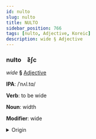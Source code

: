 ```yaml
---
id: nulto
slug: nulto
title: NULTO
sidebar_position: 766
tags: [nulto, Adjective, Koreic]
description: wide § Adjective
---
```


### nulto&emsp;<span kind="abugida">ƨ͊ʃc</span>

*wide* **§** [Adjective](../../tags/Adjective)

**IPA**: /ˈnʌl.tɑ/

**Verb**: to be wide

**Noun**: width

**Modifier**: wide

<details>
    <summary>Origin</summary>
    Korean 넓다 neolda [nʌ̹ɭt͈a̠]<br/>
    <em>Koreic Language Family</em>
</details>